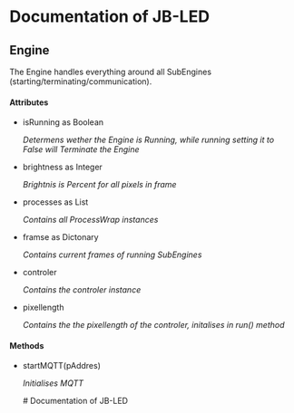 # Documentation of JB-LED

## Engine
<p>The Engine handles everything around all SubEngines (starting/terminating/communication).</p>  

#### Attributes
<ul>
  <li>isRunning as Boolean
    <p><em>Determens wether the Engine is Running, while running setting it to False will Terminate the Engine </em></p>
  </li>
  <li>brightness as Integer
    <p><em>Brightnis is Percent for all pixels in frame</em></p>
  </li>
  <li>processes as List
    <p><em>Contains all ProcessWrap instances</em></p>
  </li>
  <li>framse as Dictonary
    <p><em>Contains current frames of running SubEngines</em></p>
  </li>
  <li>controler
    <p><em>Contains the controler instance</em></p>
  </li>
  <li>pixellength
    <p><em>Contains the the pixellength of the controler, initalises in run() method</em></p>
  </li>
</ul>

#### Methods
<ul>
  <li>startMQTT(pAddres)
    <p><em>Initialises MQTT</em></p>
  </li>
  # Documentation of JB-LED



